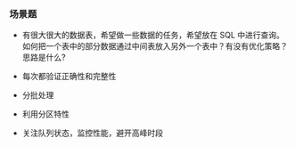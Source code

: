 
### 场景题
- 有很大很大的数据表，希望做一些数据的任务，希望放在 SQL 中进行查询。如何把一个表中的部分数据通过中间表放入另外一个表中？有没有优化策略？思路是什么?

- 每次都验证正确性和完整性

- 分批处理
- 利用分区特性
- 关注队列状态，监控性能，避开高峰时段